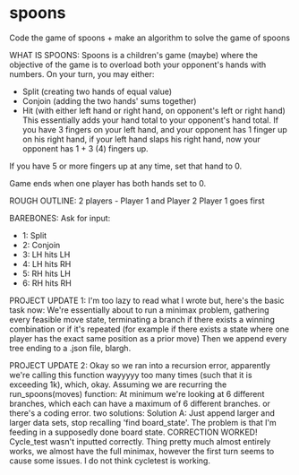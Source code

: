 # spoons
Code the game of spoons + make an algorithm to solve the game of spoons

WHAT IS SPOONS:
Spoons is a children's game (maybe) where the objective of the game is to overload both your opponent's hands with numbers.
On your turn, you may either:
- Split (creating two hands of equal value)
- Conjoin (adding the two hands' sums together)
- Hit (with either left hand or right hand, on opponent's left or right hand)
    This essentially adds your hand total to your opponent's hand total.  If you have 3 fingers on your left hand, and your opponent has 1 finger up on his right hand, if your left hand slaps his right hand, now your opponent has 1 + 3 (4) fingers up.

If you have 5 or more fingers up at any time, set that hand to 0.
    
Game ends when one player has both hands set to 0.

ROUGH OUTLINE:
2 players - Player 1 and Player 2
Player 1 goes first

BAREBONES:
Ask for input:
- 1: Split
- 2: Conjoin
- 3: LH hits LH
- 4: LH hits RH
- 5: RH hits LH
- 6: RH hits RH

PROJECT UPDATE 1:
I'm too lazy to read what I wrote but, here's the basic task now:
We're essentially about to run a minimax problem, gathering every feasible move state, terminating a branch if there exists a winning combination or if it's repeated (for example if there exists a state where one player has the exact same position as a prior move)
Then we append every tree ending to a .json file, blargh.

PROJECT UPDATE 2:
Okay so we ran into a recursion error, apparently we're calling this function wayyyyy too many times (such that it is exceeding 1k), which, okay.
Assuming we are recurring the run_spoons(moves) function:
At minimum we're looking at 6 different branches, which each can have a maximum of 6 different branches.
or there's a coding error.
two solutions:
Solution A: Just append larger and larger data sets, stop recalling 'find board_state'.  The problem is that I'm feeding in a supposedly done board state.
CORRECTION WORKED! Cycle_test wasn't inputted correctly.
Thing pretty much almost entirely works, we almost have the full minimax, however the first turn seems to cause some issues.
I do not think cycletest is working.